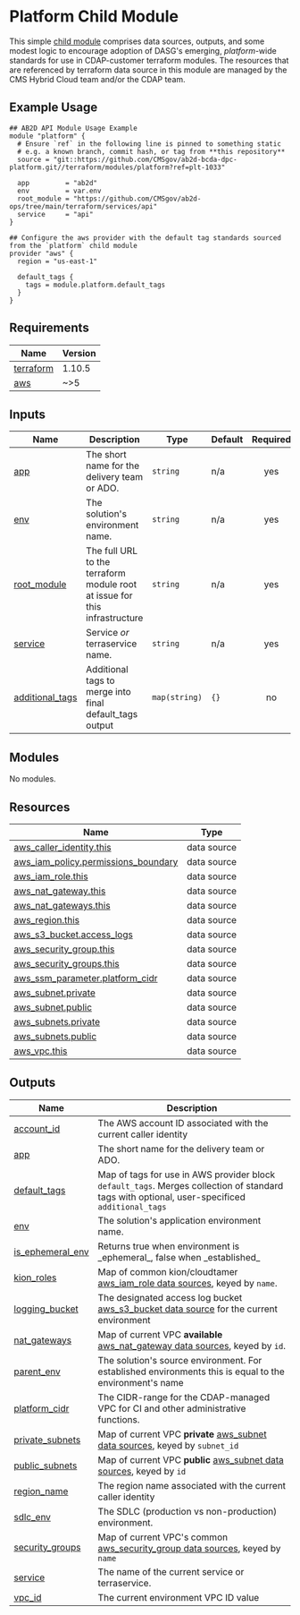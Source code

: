 # Platform Child Module

This simple [child module](https://developer.hashicorp.com/terraform/language/modules#child-modules) comprises data sources, outputs, and some modest logic to encourage adoption of DASG's emerging, _platform_-wide standards for use in CDAP-customer terraform modules.
The resources that are referenced by terraform data source in this module are managed by the CMS Hybrid Cloud team and/or the CDAP team.

## Example Usage

```hcl
## AB2D API Module Usage Example
module "platform" {
  # Ensure `ref` in the following line is pinned to something static
  # e.g. a known branch, commit hash, or tag from **this repository**
  source = "git::https://github.com/CMSgov/ab2d-bcda-dpc-platform.git//terraform/modules/platform?ref=plt-1033"

  app         = "ab2d"
  env         = var.env
  root_module = "https://github.com/CMSgov/ab2d-ops/tree/main/terraform/services/api"
  service     = "api"
}

## Configure the aws provider with the default tag standards sourced from the `platform` child module
provider "aws" {
  region = "us-east-1"

  default_tags {
    tags = module.platform.default_tags
  }
}
```

<!-- BEGIN_TF_DOCS -->
<!--WARNING: GENERATED CONTENT with terraform-docs, e.g.
     'terraform-docs --config "$(git rev-parse --show-toplevel)/.terraform-docs.yml" .'
     Manually updating sections between TF_DOCS tags may be overwritten.
     See https://terraform-docs.io/user-guide/configuration/ for more information.
-->
## Requirements

| Name | Version |
|------|---------|
| <a name="requirement_terraform"></a> [terraform](#requirement\_terraform) | 1.10.5 |
| <a name="requirement_aws"></a> [aws](#requirement\_aws) | ~>5 |

<!--WARNING: GENERATED CONTENT with terraform-docs, e.g.
     'terraform-docs --config "$(git rev-parse --show-toplevel)/.terraform-docs.yml" .'
     Manually updating sections between TF_DOCS tags may be overwritten.
     See https://terraform-docs.io/user-guide/configuration/ for more information.
-->
## Inputs

| Name | Description | Type | Default | Required |
|------|-------------|------|---------|:--------:|
| <a name="input_app"></a> [app](#input\_app) | The short name for the delivery team or ADO. | `string` | n/a | yes |
| <a name="input_env"></a> [env](#input\_env) | The solution's environment name. | `string` | n/a | yes |
| <a name="input_root_module"></a> [root\_module](#input\_root\_module) | The full URL to the terraform module root at issue for this infrastructure | `string` | n/a | yes |
| <a name="input_service"></a> [service](#input\_service) | Service _or_ terraservice name. | `string` | n/a | yes |
| <a name="input_additional_tags"></a> [additional\_tags](#input\_additional\_tags) | Additional tags to merge into final default\_tags output | `map(string)` | `{}` | no |

<!--WARNING: GENERATED CONTENT with terraform-docs, e.g.
     'terraform-docs --config "$(git rev-parse --show-toplevel)/.terraform-docs.yml" .'
     Manually updating sections between TF_DOCS tags may be overwritten.
     See https://terraform-docs.io/user-guide/configuration/ for more information.
-->
## Modules

No modules.

<!--WARNING: GENERATED CONTENT with terraform-docs, e.g.
     'terraform-docs --config "$(git rev-parse --show-toplevel)/.terraform-docs.yml" .'
     Manually updating sections between TF_DOCS tags may be overwritten.
     See https://terraform-docs.io/user-guide/configuration/ for more information.
-->
## Resources

| Name | Type |
|------|------|
| [aws_caller_identity.this](https://registry.terraform.io/providers/hashicorp/aws/latest/docs/data-sources/caller_identity) | data source |
| [aws_iam_policy.permissions_boundary](https://registry.terraform.io/providers/hashicorp/aws/latest/docs/data-sources/iam_policy) | data source |
| [aws_iam_role.this](https://registry.terraform.io/providers/hashicorp/aws/latest/docs/data-sources/iam_role) | data source |
| [aws_nat_gateway.this](https://registry.terraform.io/providers/hashicorp/aws/latest/docs/data-sources/nat_gateway) | data source |
| [aws_nat_gateways.this](https://registry.terraform.io/providers/hashicorp/aws/latest/docs/data-sources/nat_gateways) | data source |
| [aws_region.this](https://registry.terraform.io/providers/hashicorp/aws/latest/docs/data-sources/region) | data source |
| [aws_s3_bucket.access_logs](https://registry.terraform.io/providers/hashicorp/aws/latest/docs/data-sources/s3_bucket) | data source |
| [aws_security_group.this](https://registry.terraform.io/providers/hashicorp/aws/latest/docs/data-sources/security_group) | data source |
| [aws_security_groups.this](https://registry.terraform.io/providers/hashicorp/aws/latest/docs/data-sources/security_groups) | data source |
| [aws_ssm_parameter.platform_cidr](https://registry.terraform.io/providers/hashicorp/aws/latest/docs/data-sources/ssm_parameter) | data source |
| [aws_subnet.private](https://registry.terraform.io/providers/hashicorp/aws/latest/docs/data-sources/subnet) | data source |
| [aws_subnet.public](https://registry.terraform.io/providers/hashicorp/aws/latest/docs/data-sources/subnet) | data source |
| [aws_subnets.private](https://registry.terraform.io/providers/hashicorp/aws/latest/docs/data-sources/subnets) | data source |
| [aws_subnets.public](https://registry.terraform.io/providers/hashicorp/aws/latest/docs/data-sources/subnets) | data source |
| [aws_vpc.this](https://registry.terraform.io/providers/hashicorp/aws/latest/docs/data-sources/vpc) | data source |

<!--WARNING: GENERATED CONTENT with terraform-docs, e.g.
     'terraform-docs --config "$(git rev-parse --show-toplevel)/.terraform-docs.yml" .'
     Manually updating sections between TF_DOCS tags may be overwritten.
     See https://terraform-docs.io/user-guide/configuration/ for more information.
-->
## Outputs

| Name | Description |
|------|-------------|
| <a name="output_account_id"></a> [account\_id](#output\_account\_id) | The AWS account ID associated with the current caller identity |
| <a name="output_app"></a> [app](#output\_app) | The short name for the delivery team or ADO. |
| <a name="output_default_tags"></a> [default\_tags](#output\_default\_tags) | Map of tags for use in AWS provider block `default_tags`. Merges collection of standard tags with optional, user-specificed `additional_tags` |
| <a name="output_env"></a> [env](#output\_env) | The solution's application environment name. |
| <a name="output_is_ephemeral_env"></a> [is\_ephemeral\_env](#output\_is\_ephemeral\_env) | Returns true when environment is \_ephemeral\_, false when \_established\_ |
| <a name="output_kion_roles"></a> [kion\_roles](#output\_kion\_roles) | Map of common kion/cloudtamer [aws\_iam\_role data sources](https://registry.terraform.io/providers/hashicorp/aws/latest/docs/data-sources/iam_role#attributes-reference), keyed by `name`. |
| <a name="output_logging_bucket"></a> [logging\_bucket](#output\_logging\_bucket) | The designated access log bucket [aws\_s3\_bucket data source](https://registry.terraform.io/providers/hashicorp/aws/latest/docs/data-sources/s3_bucket#attribute-reference) for the current environment |
| <a name="output_nat_gateways"></a> [nat\_gateways](#output\_nat\_gateways) | Map of current VPC **available** [aws\_nat\_gateway data sources](https://registry.terraform.io/providers/hashicorp/aws/latest/docs/data-sources/iam_role#attributes-reference), keyed by `id`. |
| <a name="output_parent_env"></a> [parent\_env](#output\_parent\_env) | The solution's source environment. For established environments this is equal to the environment's name |
| <a name="output_platform_cidr"></a> [platform\_cidr](#output\_platform\_cidr) | The CIDR-range for the CDAP-managed VPC for CI and other administrative functions. |
| <a name="output_private_subnets"></a> [private\_subnets](#output\_private\_subnets) | Map of current VPC **private** [aws\_subnet data sources](https://registry.terraform.io/providers/hashicorp/aws/latest/docs/data-sources/subnet), keyed by `subnet_id` |
| <a name="output_public_subnets"></a> [public\_subnets](#output\_public\_subnets) | Map of current VPC **public** [aws\_subnet data sources](https://registry.terraform.io/providers/hashicorp/aws/latest/docs/data-sources/subnet), keyed by `id` |
| <a name="output_region_name"></a> [region\_name](#output\_region\_name) | The region name associated with the current caller identity |
| <a name="output_sdlc_env"></a> [sdlc\_env](#output\_sdlc\_env) | The SDLC (production vs non-production) environment. |
| <a name="output_security_groups"></a> [security\_groups](#output\_security\_groups) | Map of current VPC's common [aws\_security\_group data sources](https://registry.terraform.io/providers/hashicorp/aws/latest/docs/data-sources/security_group#attribute-reference), keyed by `name` |
| <a name="output_service"></a> [service](#output\_service) | The name of the current service or terraservice. |
| <a name="output_vpc_id"></a> [vpc\_id](#output\_vpc\_id) | The current environment VPC ID value |
<!-- END_TF_DOCS -->
